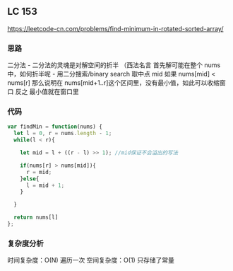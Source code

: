 ## LC 153

https://leetcode-cn.com/problems/find-minimum-in-rotated-sorted-array/

### 思路

二分法 - 二分法的灵魂是对解空间的折半 （西法名言
首先解可能在整个 nums 中，如何折半呢 - 用二分搜索/binary search
取中点 mid
如果 nums[mid] < nums[r]
那么说明在 nums[mid+1..r]这个区间里，没有最小值，如此可以收缩窗口
反之
最小值就在窗口里

### 代码

```JavaScript
var findMin = function(nums) {
  let l = 0, r = nums.length - 1;
  while(l < r){

    let mid = l + ((r - l) >> 1); //mid保证不会溢出的写法

    if(nums[r] > nums[mid]){
      r = mid;
    }else{
      l = mid + 1;
    }

  }

  return nums[l]
};

```

### 复杂度分析

时间复杂度：O(N) 遍历一次
空间复杂度：O(1) 只存储了常量
